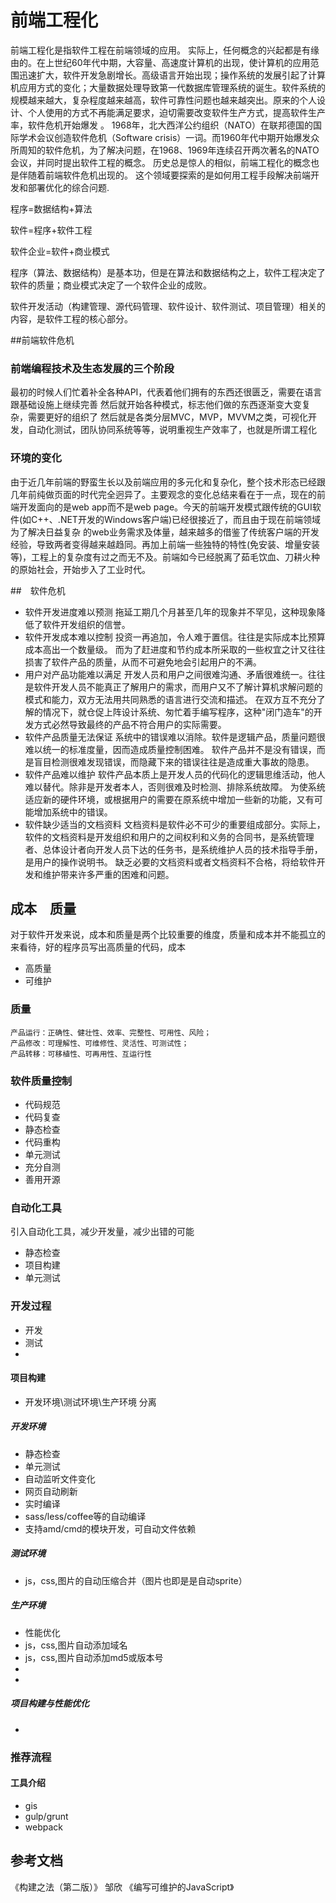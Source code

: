 # 前端工程化
  前端工程化是指软件工程在前端领域的应用。
  实际上，任何概念的兴起都是有缘由的。在上世纪60年代中期，大容量、高速度计算机的出现，使计算机的应用范围迅速扩大，软件开发急剧增长。高级语言开始出现；操作系统的发展引起了计算机应用方式的变化；大量数据处理导致第一代数据库管理系统的诞生。软件系统的规模越来越大，复杂程度越来越高，软件可靠性问题也越来越突出。原来的个人设计、个人使用的方式不再能满足要求，迫切需要改变软件生产方式，提高软件生产率，软件危机开始爆发 。
1968年，北大西洋公约组织（NATO）在联邦德国的国际学术会议创造软件危机（Software crisis）一词。而1960年代中期开始爆发众所周知的软件危机，为了解决问题，在1968、1969年连续召开两次著名的NATO会议，并同时提出软件工程的概念。
  历史总是惊人的相似，前端工程化的概念也是伴随着前端软件危机出现的。
  这个领域要探索的是如何用工程手段解决前端开发和部署优化的综合问题.

  程序=数据结构+算法

  软件=程序+软件工程

  软件企业=软件+商业模式

  程序（算法、数据结构）是基本功，但是在算法和数据结构之上，软件工程决定了软件的质量；商业模式决定了一个软件企业的成败。

  软件开发活动（构建管理、源代码管理、软件设计、软件测试、项目管理）相关的内容，是软件工程的核心部分。

##前端软件危机

### 前端编程技术及生态发展的三个阶段

最初的时候人们忙着补全各种API，代表着他们拥有的东西还很匮乏，需要在语言跟基础设施上继续完善
然后就开始各种模式，标志他们做的东西逐渐变大变复杂，需要更好的组织了
然后就是各类分层MVC，MVP，MVVM之类，可视化开发，自动化测试，团队协同系统等等，说明重视生产效率了，也就是所谓工程化

### 环境的变化

由于近几年前端的野蛮生长以及前端应用的多元化和复杂化，整个技术形态已经跟几年前纯做页面的时代完全迥异了。主要观念的变化总结来看在于一点，现在的前端开发面向的是web app而不是web page。今天的前端开发模式跟传统的GUI软件(如C++、.NET开发的Windows客户端)已经很接近了，而且由于现在前端领域为了解决日益复杂 的web业务需求及体量，越来越多的借鉴了传统客户端的开发经验，导致两者变得越来越趋同。再加上前端一些独特的特性(免安装、增量安装等)，工程上的复杂度有过之而无不及。前端如今已经脱离了茹毛饮血、刀耕火种的原始社会，开始步入了工业时代。

##　软件危机　
* 软件开发进度难以预测
  拖延工期几个月甚至几年的现象并不罕见，这种现象降低了软件开发组织的信誉。
* 软件开发成本难以控制
  投资一再追加，令人难于置信。往往是实际成本比预算成本高出一个数量级。
  而为了赶进度和节约成本所采取的一些权宜之计又往往损害了软件产品的质量，从而不可避免地会引起用户的不满。
* 用户对产品功能难以满足
开发人员和用户之间很难沟通、矛盾很难统一。往往是软件开发人员不能真正了解用户的需求，而用户又不了解计算机求解问题的模式和能力，双方无法用共同熟悉的语言进行交流和描述。
在双方互不充分了解的情况下，就仓促上阵设计系统、匆忙着手编写程序，这种"闭门造车"的开发方式必然导致最终的产品不符合用户的实际需要。
* 软件产品质量无法保证
系统中的错误难以消除。软件是逻辑产品，质量问题很难以统一的标准度量，因而造成质量控制困难。
软件产品并不是没有错误，而是盲目检测很难发现错误，而隐藏下来的错误往往是造成重大事故的隐患。
* 软件产品难以维护
软件产品本质上是开发人员的代码化的逻辑思维活动，他人难以替代。除非是开发者本人，否则很难及时检测、排除系统故障。
为使系统适应新的硬件环境，或根据用户的需要在原系统中增加一些新的功能，又有可能增加系统中的错误。
* 软件缺少适当的文档资料
文档资料是软件必不可少的重要组成部分。实际上，软件的文档资料是开发组织和用户的之间权利和义务的合同书，是系统管理者、总体设计者向开发人员下达的任务书，是系统维护人员的技术指导手册，是用户的操作说明书。
缺乏必要的文档资料或者文档资料不合格，将给软件开发和维护带来许多严重的困难和问题。

## 成本　质量
  对于软件开发来说，成本和质量是两个比较重要的维度，质量和成本并不能孤立的来看待，好的程序员写出高质量的代码，成本

* 高质量
* 可维护
### 质量
    产品运行：正确性、健壮性、效率、完整性、可用性、风险；
    产品修改：可理解性、可维修性、灵活性、可测试性；
    产品转移：可移植性、可再用性、互运行性
### 软件质量控制
* 代码规范
* 代码复查
* 静态检查
* 代码重构
* 单元测试
* 充分自测
* 善用开源
### 自动化工具
引入自动化工具，减少开发量，减少出错的可能

* 静态检查
* 项目构建
* 单元测试
### 开发过程
* 开发
* 测试
*
#### 项目构建

* 开发环境\测试环境\生产环境 分离

##### 开发环境
* 静态检查
* 单元测试
* 自动监听文件变化
* 网页自动刷新
* 实时编译
* sass/less/coffee等的自动编译
* 支持amd/cmd的模块开发，可自动文件依赖

##### 测试环境
* js，css,图片的自动压缩合并（图片也即是是自动sprite）

##### 生产环境
* 性能优化
* js，css,图片自动添加域名
* js，css,图片自动添加md5或版本号
*
*

##### 项目构建与性能优化
*
### 推荐流程


#### 工具介绍
* gis
* gulp/grunt
* webpack


## 参考文档
  《构建之法（第二版）》 邹欣
  《编写可维护的JavaScript》
